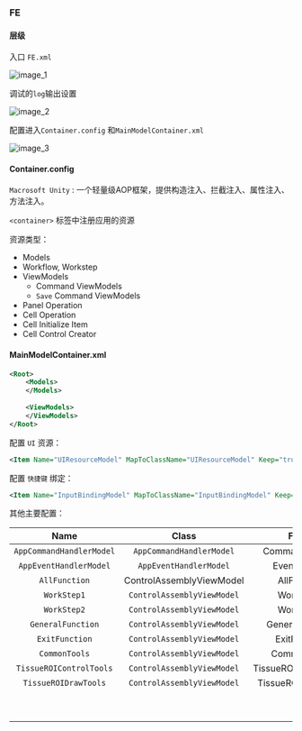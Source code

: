 ### FE

#### 层级

入口 `FE.xml`

![image_1](D:\Git\learning_notes\UIH_Framework_notes\image\image_1.png)



调试的`log`输出设置

![image_2](D:\Git\learning_notes\UIH_Framework_notes\image\image_2.png)



配置进入`Container.config` 和`MainModelContainer.xml`

![image_3](D:\Git\learning_notes\UIH_Framework_notes\image\image_3.png)



#### Container.config

`Macrosoft Unity` : 一个轻量级AOP框架，提供构造注入、拦截注入、属性注入、方法注入。



`<container>` 标签中注册应用的资源

资源类型：

- Models
- Workflow, Workstep
- ViewModels
  - Command ViewModels
  - `Save` Command ViewModels
- Panel Operation
- Cell Operation
- Cell Initialize Item
- Cell Control Creator



#### MainModelContainer.xml

```xml
<Root>
    <Models>
    </Models>
    
    <ViewModels>
    </ViewModels>
</Root>
```



配置 `UI` 资源：

```xml
<Item Name="UIResourceModel" MapToClassName="UIResourceModel" Keep="true" Path="brainanalysis/config/FE/UIResource.xml"/>
```



配置 `快捷键` 绑定：

```xml
<Item Name="InputBindingModel" MapToClassName="InputBindingModel" Keep="false" Path="brainanalysis/config/FE/InputBinding.xml"/>
```



其他主要配置：

|           Name           |           Class            |         File Name         |
| :----------------------: | :------------------------: | :-----------------------: |
| `AppCommandHandlerModel` |  `AppCommandHandlerModel`  |    CommandHanlder.xml     |
|  `AppEventHandlerModel`  |   `AppEventHandlerModel`   |     EventHandler.xml      |
|      `AllFunction`       |  ControlAssemblyViewModel  |      AllFunction.xml      |
|       `WorkStep1`        | `ControlAssemblyViewModel` |       WorkStep1.xml       |
|       `WorkStep2`        | `ControlAssemblyViewModel` |       WorkStep2.xml       |
|    `GeneralFunction`     | `ControlAssemblyViewModel` |    GeneralFunction.xml    |
|      `ExitFunction`      | `ControlAssemblyViewModel` |     ExitFunction.xml      |
|      `CommonTools`       | `ControlAssemblyViewModel` |      CommonTools.xml      |
| `TissueROIControlTools`  | `ControlAssemblyViewModel` | TissueROIControlTools.xml |
|   `TissueROIDrawTools`   | `ControlAssemblyViewModel` |  TissueROIDrawTools.xml   |
|                          |                            |                           |
|                          |                            |                           |
|                          |                            |                           |
|                          |                            |                           |
|                          |                            |                           |
|                          |                            |                           |
|                          |                            |                           |
|                          |                            |                           |
|                          |                            |                           |

